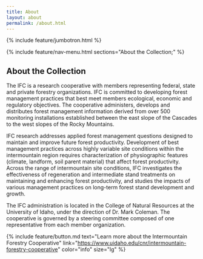 ```yaml
---
title: About
layout: about
permalink: /about.html
---
```

{% include feature/jumbotron.html %} 

{% include feature/nav-menu.html sections="About the Collection;" %} 

## About the Collection

The IFC is a research cooperative with members representing federal, state and private forestry organizations. IFC is committed to developing forest management practices that best meet members ecological, economic and regulatory objectives. The cooperative administers, develops and distributes forest management information derived from over 500 monitoring installations established between the east slope of the Cascades to the west slopes of the Rocky Mountains.

IFC research addresses applied forest management questions designed to maintain and improve future forest productivity. Development of best management practices across highly variable site conditions within the intermountain region requires characterization of physiographic features (climate, landform, soil parent material) that affect forest productivity. Across the range of intermountain site conditions, IFC investigates the effectiveness of regeneration and intermediate stand treatments on maintaining and enhancing forest productivity, and studies the impacts of various management practices on long-term forest stand development and growth.

The IFC administration is located in the College of Natural Resources at the University of Idaho, under the direction of Dr. Mark Coleman. The cooperative is governed by a steering committee composed of one representative from each member organization.

{% include feature/button.md text="Learn more about the Intermountain Forestry Cooperative" link="https://www.uidaho.edu/cnr/intermountain-forestry-cooperative" color="info" size="lg" %}


<div class="clearfix"></div>

